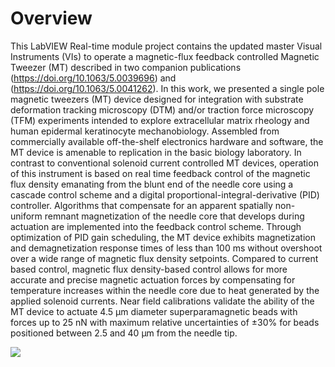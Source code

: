 # Overview
This LabVIEW Real-time module project contains the updated master Visual Instruments (VIs) to operate a magnetic-flux feedback controlled Magnetic Tweezer (MT) described in two companion publications (https://doi.org/10.1063/5.0039696) and (https://doi.org/10.1063/5.0041262). In this work, we presented a single pole magnetic tweezers (MT) device designed for integration with substrate deformation tracking microscopy (DTM) and/or traction force microscopy (TFM) experiments intended to explore extracellular matrix rheology and human epidermal keratinocyte mechanobiology. Assembled from commercially available off-the-shelf electronics hardware and software, the MT device is amenable to replication in the basic biology laboratory. In contrast to conventional solenoid current controlled MT devices, operation of this instrument is based on real time feedback control of the magnetic flux density emanating from the blunt end of the needle core using a cascade control scheme and a digital proportional-integral-derivative (PID) controller. Algorithms that compensate for an apparent spatially non-uniform remnant magnetization of the needle core that develops during actuation are implemented into the feedback control scheme. Through optimization of PID gain scheduling, the MT device exhibits magnetization and demagnetization response times of less than 100 ms without overshoot over a wide range of magnetic flux density setpoints. Compared to current based control, magnetic flux density-based control allows for more accurate and precise magnetic actuation forces by compensating for temperature increases within the needle core due to heat generated by the applied solenoid currents. Near field calibrations validate the ability of the MT device to actuate 4.5 µm diameter superparamagnetic beads with forces up to 25 nN with maximum relative uncertainties of ±30% for beads positioned between 2.5 and 40 µm from the needle tip.

![](https://aip.scitation.org/na101/home/literatum/publisher/aip/journals/content/rsi/2021/rsi.2021.92.issue-3/5.0039696/20210317/images/medium/5.0039696.figures.online.f1.jpg)

